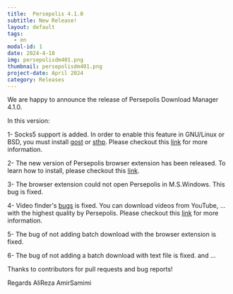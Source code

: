 ```yaml
---
title:  Persepolis 4.1.0
subtitle: New Release!
layout: default
tags:
  - en
modal-id: 1
date: 2024-4-18
img: persepolisdm401.png
thumbnail: persepolisdm401.png
project-date: April 2024
category: Releases
---
```


We are happy to announce the release of Persepolis Download Manager 4.1.0.

In this version:

1- Socks5 support is added. In order to enable this feature in GNU/Linux or BSD, you must install [gost](https://github.com/ginuerzh/gost/tree/master) or [sthp](https://github.com/KaranGauswami/socks-to-http-proxy). Please checkout this [link](https://github.com/persepolisdm/persepolis/wiki/git-installation-instruction#installing-sthp-or-gost-for-socks5-support) for more information.

2- The new version of Persepolis browser extension has been released. To learn how to install, please checkout this [link](https://github.com/persepolisdm/persepolis/wiki/Home-en#extensions).

3- The browser extension could not open Persepolis in M.S.Windows. This bug is fixed.

4- Video finder's [bugs](https://github.com/persepolisdm/persepolis/issues/837) is fixed. You can download videos from YouTube, ... with the highest quality by Persepolis. Please checkout this [link](https://github.com/persepolisdm/persepolis/wiki/How-can-I-download-videos-from-youtube) for more information.

5- The bug of not adding batch download with the browser extension is fixed.

6- The bug of not adding a batch download with text file is fixed.
and ...


Thanks to contributors for pull requests and bug reports!

Regards
AliReza AmirSamimi
